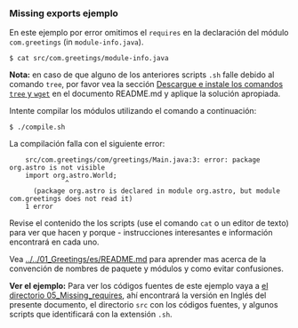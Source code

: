 ### Missing exports ejemplo

En este ejemplo por error omitimos el `requires` en la declaración del módulo `com.greetings` (in `module-info.java`).

    $ cat src/com.greetings/module-info.java
    
**Nota:** en caso de que alguno de los anteriores scripts `.sh` falle debido al comando `tree`, por favor vea la sección [Descargue e instale los comandos `tree` y `wget`](../../../es/README.md) en el documento README.md y aplique la solución apropiada.
    
Intente compilar los módulos utilizando el comando a continuación:

    $ ./compile.sh
    
La compilación falla con el siguiente error:

```
    src/com.greetings/com/greetings/Main.java:3: error: package org.astro is not visible
    import org.astro.World;
              ^
      (package org.astro is declared in module org.astro, but module com.greetings does not read it)
    1 error

```
    
Revise el contenido the los scripts (use el comando `cat` o un editor de texto) para ver que hacen y porque - instrucciones interesantes e información encontrará en cada uno.

Vea [../../01_Greetings/es/README.md](../../01_Greetings/es/README.md) para aprender mas acerca de la convención de nombres de paquete y módulos y como evitar confusiones.

**Ver el ejemplo:**
Para ver los códigos fuentes de este ejemplo vaya a [el directorio 05_Missing_requires](../), ahí encontrará la versión en Inglés del presente documento, el directorio `src` con los códigos fuentes, y algunos scripts que identificará con la extensión `.sh`.
